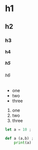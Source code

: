 # h1
## h2
### h3
#### h4
##### h5
###### h6

- one
- two
- three

1. one
1. two
1. three

```javascript
let a = 10 ;
```
 
```python
def a (a,b) ;
    print(a)
```